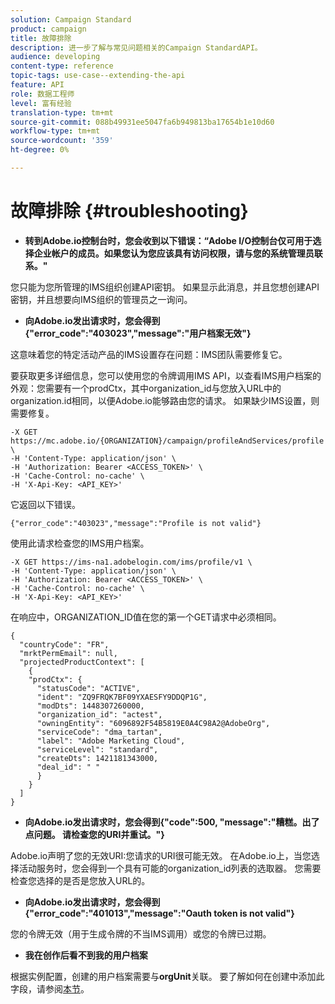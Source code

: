 ```yaml
---
solution: Campaign Standard
product: campaign
title: 故障排除
description: 进一步了解与常见问题相关的Campaign StandardAPI。
audience: developing
content-type: reference
topic-tags: use-case--extending-the-api
feature: API
role: 数据工程师
level: 富有经验
translation-type: tm+mt
source-git-commit: 088b49931ee5047fa6b949813ba17654b1e10d60
workflow-type: tm+mt
source-wordcount: '359'
ht-degree: 0%

---
```



# 故障排除 {#troubleshooting}

* **转到Adobe.io控制台时，您会收到以下错误：“Adobe I/O控制台仅可用于选择企业帐户的成员。如果您认为您应该具有访问权限，请与您的系统管理员联系。&quot;**

您只能为您所管理的IMS组织创建API密钥。 如果显示此消息，并且您想创建API密钥，并且想要向IMS组织的管理员之一询问。

* **向Adobe.io发出请求时，您会得到{&quot;error_code&quot;:&quot;403023&quot;,&quot;message&quot;:&quot;用户档案无效&quot;}**

这意味着您的特定活动产品的IMS设置存在问题：IMS团队需要修复它。

要获取更多详细信息，您可以使用您的令牌调用IMS API，以查看IMS用户档案的外观：您需要有一个prodCtx，其中organization_id与您放入URL中的organization.id相同，以便Adobe.io能够路由您的请求。
如果缺少IMS设置，则需要修复。

```
-X GET https://mc.adobe.io/{ORGANIZATION}/campaign/profileAndServices/profile \
-H 'Content-Type: application/json' \
-H 'Authorization: Bearer <ACCESS_TOKEN>' \
-H 'Cache-Control: no-cache' \
-H 'X-Api-Key: <API_KEY>'
```

它返回以下错误。

```
{"error_code":"403023","message":"Profile is not valid"}
```

使用此请求检查您的IMS用户档案。

```
-X GET https://ims-na1.adobelogin.com/ims/profile/v1 \
-H 'Content-Type: application/json' \
-H 'Authorization: Bearer <ACCESS_TOKEN>' \
-H 'Cache-Control: no-cache' \
-H 'X-Api-Key: <API_KEY>'
```

在响应中，ORGANIZATION_ID值在您的第一个GET请求中必须相同。

```
{
  "countryCode": "FR",
  "mrktPermEmail": null,
  "projectedProductContext": [
    {
    "prodCtx": {
      "statusCode": "ACTIVE",
      "ident": "ZQ9FRQK7BF09YXAESFY9DDQP1G",
      "modDts": 1448307260000,
      "organization_id": "actest",
      "owningEntity": "6096892F54B5819E0A4C98A2@AdobeOrg",
      "serviceCode": "dma_tartan",
      "label": "Adobe Marketing Cloud",
      "serviceLevel": "standard",
      "createDts": 1421181343000,
      "deal_id": " "
      }
    }
  ]
}
```

* **向Adobe.io发出请求时，您会得到{&quot;code&quot;:500, &quot;message&quot;:&quot;糟糕。出了点问题。 请检查您的URI并重试。&quot;}**

Adobe.io声明了您的无效URI:您请求的URI很可能无效。 在Adobe.io上，当您选择活动服务时，您会得到一个具有可能的organization_id列表的选取器。 您需要检查您选择的是否是您放入URL的。

* **向Adobe.io发出请求时，您会得到{&quot;error_code&quot;:&quot;401013&quot;,&quot;message&quot;:&quot;Oauth token is not valid&quot;}**

您的令牌无效（用于生成令牌的不当IMS调用）或您的令牌已过期。

* **我在创作后看不到我的用户档案**

根据实例配置，创建的用户档案需要与&#x200B;**orgUnit**&#x200B;关联。 要了解如何在创建中添加此字段，请参阅[本节](../../api/using/creating-profiles.md)。

<!-- * (error duplicate key : quand tu crées un profile qui existe déjà , il faut faire un patch pour updater le profile plutôt qu’un POST)

With Curl
List all profiles

Create a profile

Update the mobilePhone attribute of a profile

API Calls on Service

GET the list of services

-->

<!--

How to find and use a filter?
Error codes:

* PAtch sur Age = message d'erreur :
500
Cannot update the 'age' property that is read-only
'age' property is not valid for the 'profile' resource.
-->

<!--
How to filter a list of subscribed profiles with available profile filters ? by date (by les filtres dispo sur la ressource) ?

Pattern classique :

recupérer la liste des subscriptions filtrées d'un profile
1) get sur profile
2) recup PKey
3) get sur PKey
4) get sur href des subscriptions

Comment savoir quel filtre appliquer ?

1) get sur metadata de profile
2) retourne description de la collection subscription
3) get sur la valeur du champ resTarget
4) get sur le href dans filters
5) retourne les filtres applicables sur l'url des data.

-->
